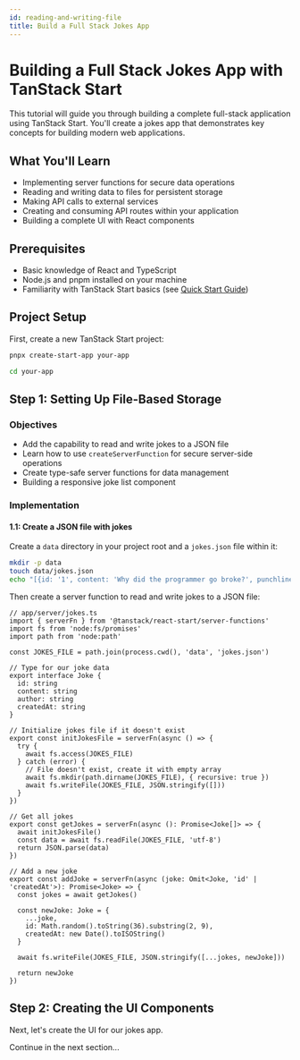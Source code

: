 ```yaml
---
id: reading-and-writing-file
title: Build a Full Stack Jokes App
---
```


# Building a Full Stack Jokes App with TanStack Start

This tutorial will guide you through building a complete full-stack application using TanStack Start. You'll create a jokes app that demonstrates key concepts for building modern web applications.

## What You'll Learn

- Implementing server functions for secure data operations
- Reading and writing data to files for persistent storage
- Making API calls to external services
- Creating and consuming API routes within your application
- Building a complete UI with React components

## Prerequisites

- Basic knowledge of React and TypeScript
- Node.js and pnpm installed on your machine
- Familiarity with TanStack Start basics (see [Quick Start Guide](/start/framework/react/quick-start))

## Project Setup

First, create a new TanStack Start project:

```bash
pnpx create-start-app your-app

cd your-app
```

## Step 1: Setting Up File-Based Storage

### Objectives
- Add the capability to read and write jokes to a JSON file
- Learn how to use `createServerFunction` for secure server-side operations
- Create type-safe server functions for data management
- Building a responsive joke list component

### Implementation

#### 1.1: Create a JSON file with jokes
Create a `data` directory in your project root and a `jokes.json` file within it:

```bash
mkdir -p data
touch data/jokes.json
echo "[{id: '1', content: 'Why did the programmer go broke?', punchline: 'Because he used up all his cache!'}]" > data/jokes.json
```

Then create a server function to read and write jokes to a JSON file:

```tsx
// app/server/jokes.ts
import { serverFn } from '@tanstack/react-start/server-functions'
import fs from 'node:fs/promises'
import path from 'node:path'

const JOKES_FILE = path.join(process.cwd(), 'data', 'jokes.json')

// Type for our joke data
export interface Joke {
  id: string
  content: string
  author: string
  createdAt: string
}

// Initialize jokes file if it doesn't exist
export const initJokesFile = serverFn(async () => {
  try {
    await fs.access(JOKES_FILE)
  } catch (error) {
    // File doesn't exist, create it with empty array
    await fs.mkdir(path.dirname(JOKES_FILE), { recursive: true })
    await fs.writeFile(JOKES_FILE, JSON.stringify([]))
  }
})

// Get all jokes
export const getJokes = serverFn(async (): Promise<Joke[]> => {
  await initJokesFile()
  const data = await fs.readFile(JOKES_FILE, 'utf-8')
  return JSON.parse(data)
})

// Add a new joke
export const addJoke = serverFn(async (joke: Omit<Joke, 'id' | 'createdAt'>): Promise<Joke> => {
  const jokes = await getJokes()
  
  const newJoke: Joke = {
    ...joke,
    id: Math.random().toString(36).substring(2, 9),
    createdAt: new Date().toISOString()
  }
  
  await fs.writeFile(JOKES_FILE, JSON.stringify([...jokes, newJoke]))
  
  return newJoke
})
```

## Step 2: Creating the UI Components

Next, let's create the UI for our jokes app.

Continue in the next section...
